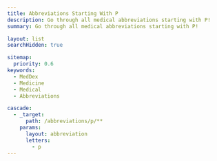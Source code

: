 ```yaml
---
title: Abbreviations Starting With P
description: Go through all medical abbreviations starting with P!
summary: Go through all medical abbreviations starting with P!

layout: list
searchHidden: true

sitemap:
  priority: 0.6
keywords:
  - MedDex
  - Medicine
  - Medical
  - Abbreviations

cascade:
  - _target:
      path: /abbreviations/p/**
    params:
      layout: abbreviation
      letters:
        - p
---
```

